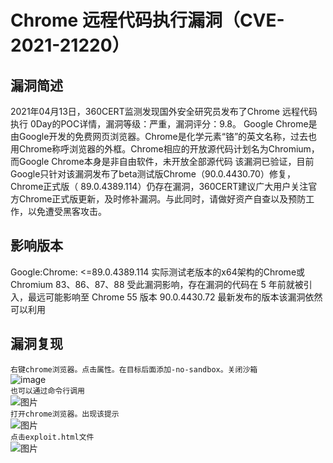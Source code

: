 Chrome 远程代码执行漏洞（CVE-2021-21220）
=====
漏洞简述
----
2021年04月13日，360CERT监测发现国外安全研究员发布了Chrome 远程代码执行 0Day的POC详情，漏洞等级：严重，漏洞评分：9.8。
Google Chrome是由Google开发的免费网页浏览器。Chrome是化学元素“铬”的英文名称，过去也用Chrome称呼浏览器的外框。Chrome相应的开放源代码计划名为Chromium，而Google Chrome本身是非自由软件，未开放全部源代码
该漏洞已验证，目前Google只针对该漏洞发布了beta测试版Chrome（90.0.4430.70）修复，Chrome正式版（ 89.0.4389.114）仍存在漏洞，360CERT建议广大用户关注官方Chrome正式版更新，及时修补漏洞。与此同时，请做好资产自查以及预防工作，以免遭受黑客攻击。

影响版本
----
Google:Chrome: <=89.0.4389.114
实际测试老版本的x64架构的Chrome或 Chromium 83、86、87、88 受此漏洞影响，存在漏洞的代码在 5 年前就被引入，最远可能影响至 Chrome 55 版本
90.0.4430.72 最新发布的版本该漏洞依然可以利用

漏洞复现
----
`右键chrome浏览器。点击属性。在目标后面添加-no-sandbox。关闭沙箱`  
![image](https://user-images.githubusercontent.com/49800061/116242723-cbbd9900-a798-11eb-98d6-e77eaf2f33e4.png)  
`也可以通过命令行调用`  
![图片](https://user-images.githubusercontent.com/49800061/116243412-7f268d80-a799-11eb-974b-cc22946ec229.png)  
`打开chrome浏览器。出现该提示`  
![图片](https://user-images.githubusercontent.com/49800061/116243540-9e251f80-a799-11eb-9aa0-dbee1e8d4a9e.png)  
`点击exploit.html文件`   
![图片](https://user-images.githubusercontent.com/49800061/116243649-bb59ee00-a799-11eb-8ed0-1b18089833d4.png)
